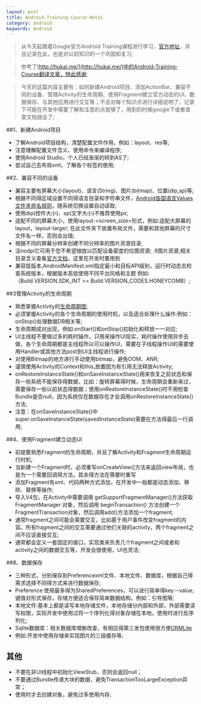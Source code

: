 ```yaml
---
layout: post
title: Android-Training-Course-Note1
category: android
keywords: Android
---
```


>从今天起跟着Google官方Android Training课程进行学习，[官方地址](http://developer.android.com/intl/zh-cn/training/index.html)，并且记录在此，也是对以前知识的一个巩固和复习;

>参考了[http://hukai.me/](http://hukai.me/)中的Android-Training-Course翻译文章，特此感谢;

> 今天的这篇内容主要有：如何新建Android项目、添加ActionBar、兼容不同的设备、管理Activity的生命周期、使用Fragment建立官方动态的UI、数据保存、与其他应用进行交互等；不会对每个知识点进行详细说明了，记录下可能在开发中需要了解和注意的点就够了，用到的时候google下或者查查文档就会了;

##1、新建Android项目

* 了解Android项目结构，清楚配置文件作用，例如：layout、res等;
* 注意理解配置文件含义、使用命令来编译程序;
* 使用Android Studio，个人已经渐渐的转到AS了;
* 尝试自己去布局xml，了解各个标签的使用;

##2、兼容不同的设备

* 兼容主要有屏幕大小(layout)、语言(String)、图片(bitmap)、位置(dip,sp)等;
* 根据不同得区域设置不同得语言目录和字符串文件，[Android各国语言Values文件夹命名规则](http://my.oschina.net/quttap/blog/204499)，随系统切换设置自动读取;
* 使用dip(控件大小)、sp(文字大小)不推荐使用px;
* 适配不同的屏幕大小，使用layout-<screen_size>形式，例如:适配大屏幕的layout，layout-large/; 在此文件夹下放置布局文件，需要和其他屏幕的尺寸文件名一样，否则会出错;
* 根据不同的屏幕分辨率创建不同分辨率的图片资源目录;
* 注nodpi它可用于您不希望缩放以匹配设备密度的位图资源; .9图片资源,相关目录含义查看[官方文档](http://developer.android.com/intl/zh-cn/guide/topics/resources/providing-resources.html#AlternativeResources)，这里在开发时要用到
* 兼容低版本,AndroidManifest.xml指定最小和目标API级别，运行时动态去检查系统版本，根据版本高低使用不同平台风格和主题
例如:（Build.VERSION.SDK_INT >= Build.VERSION_CODES.HONEYCOMB）;

##3管理Activity的生命周期

* 熟悉掌握Activity的[生命周期图](http://developer.android.com/training/basics/activity-lifecycle/starting.html);
* 必须掌握Activity的各个生命周期的使用时机，以及适合处理什么操作:例如：onStop()处理数据DB相关等;
* 生命周期成对出现，例如:onStart()和onStop()初始化和释放一一对应;
* UI主线程不要做过多的耗时操作，只用来操作UI现实，耗时操作使用异步去做，各个生命周期都是主线程所以可以操作UI，需要在子线程操作UI的需要使用Handler或其他方法post到UI主线程进行操作;
* 对使用Bitmap的地方进行手动使用bitmap，避免OOM、ANR;
* 谨慎使用Activity的Context和this,放置因为有引用无法释放Activity;
* onRestoreInstanceState()和onSaveInstanceState()用来恢复之前状态和保存一些系统不能保存得数据，比如：旋转屏幕得时候，生命周期会重新来过，需要保存一些以前状态得数据；使用onRestoreInstanceState()时不用检查Bundle是否null，因为系统仅在数据存在才会调用onRestoreInstanceState()方法;
* 注意：在onSaveInstanceState()中super.onSaveInstanceState(savedInstanceState)需要在方法得最后一行调用;

##4、使用Fragment建立动态UI

* 前提要熟悉Fragment的生命周期，并且了解Activity和Fragment生命周期运行时机;
* 当新建一个Fragment时，必须重写onCreateView()方法来返回view布局，也是为一个需要回调得方法，其余得方法在需要时重写
* 添加Fragment有xml、代码两种方式添加，在开发中一般都是动态添加、移除、替换等操作;
* 导入V4包，在Activity中需要调用 getSupportFragmentManager()方法获取FragmentManager 对象，然后调用 beginTransaction() 方法创建一个FragmentTransaction对象，然后调用add()方法添加一个fragment;
* 通常fragment之间可能会需要交互，比如基于用户事件改变fragment的内容。所有fragment之间的交互需要通过他们关联的activity，两个fragment之间不应该直接交互;
* 通常都会定义一套固定的接口，实现类来负责几个fragment之间或者和activity之间的数据交互等，开发会很使用，UI也灵活;

##8、数据保存 

* 三种形式，分别保存到Preferencexml文件、本地文件、数据库，根据自己得需求选择不同得方式来进行数据保存;
* Preference:使用最多得为SharedPreferences，可以进行简单得key－value; 键值对形式保存，存储方便适合保存简单数据结构，例如：引导图等;
* 本地文件:基本上都是读写本地存储文件，本地存储分内部和外部，外部需要读写权限，实际开发中使用过将一个序列化得对象存储在本地，使用时进行反序列化;
* Sqlite数据库：相关数据库增删改查，有相应得第三发包使用很方便[ORMLite](https://github.com/j256/ormlite-android)
* 例如:开发中使用存储来实现图片的三级缓存等;

## 其他

* 不要在非UI线程中初始化ViewStub，否则会返回null；
* 不要通过Bundle传递大块的数据，避免TransactionTooLargeException异常；
* 使用时才去创建对象，避免过多使用内存;
